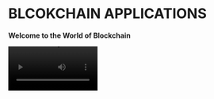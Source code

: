 # BLCOKCHAIN APPLICATIONS

**Welcome to the World of Blockchain**

<video src='ttps://github.com/Tolu-Orina/BlockChainApp/demo1-rxvault (online-video-cutter.com).mp4' width=180/>
